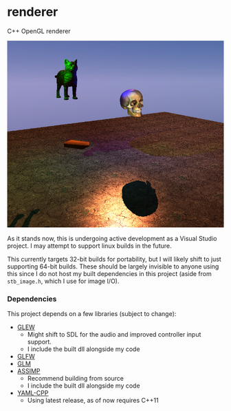 # renderer
C++ OpenGL renderer

![Rendered image of a skull, a cat, and a brick floating above a dirt floor](DocImages/renderer.png)

As it stands now, this is undergoing active development as a Visual Studio
project. I may attempt to support linux builds in the future.

This currently targets 32-bit builds for portability, but I will likely
shift to just supporting 64-bit builds. These should be largely invisible
to anyone using this since I do not host my built dependencies in this project
(aside from `stb_image.h`, which I use for image I/O).

### Dependencies

This project depends on a few libraries (subject to change):

* [GLEW](http://glew.sourceforge.net/)
  * Might shift to SDL for the audio and improved controller input support.
  * I include the built dll alongside my code
* [GLFW](https://www.glfw.org/download.html)
* [GLM](https://glm.g-truc.net/0.9.9/index.html)
* [ASSIMP](https://www.assimp.org/index.php/downloads)
  * Recommend building from source
  * I include the built dll alongside my code
* [YAML-CPP](https://github.com/jbeder/yaml-cpp)
  * Using latest release, as of now requires C++11
